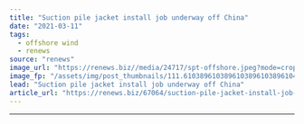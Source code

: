 ```yaml
---
title: "Suction pile jacket install job underway off China"
date: "2021-03-11"
tags: 
  - offshore wind
  - renews
source: "renews"
image_url: "https://renews.biz//media/24717/spt-offshore.jpeg?mode=crop&width=770&heightratio=0.6103896103896103896103896104&slimmage=true"
image_fp: "/assets/img/post_thumbnails/111.6103896103896103896103896104&slimmage=true"
lead: "Suction pile jacket install job underway off China"
article_url: "https://renews.biz/67064/suction-pile-jacket-install-job-underway-off-china/"
---
```


---
